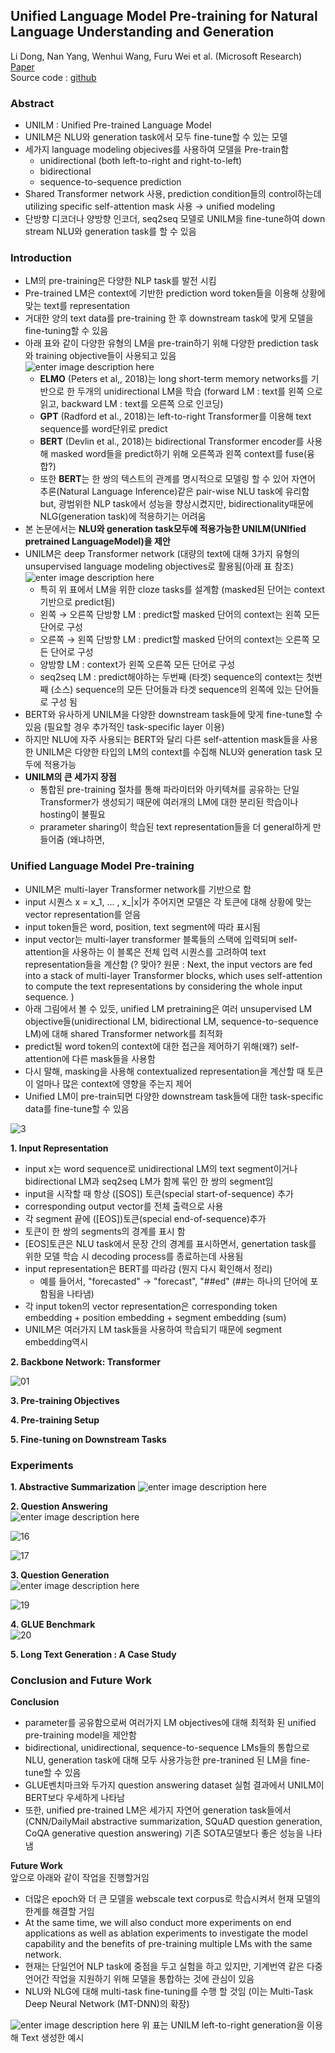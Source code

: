 
## Unified Language Model Pre-training for Natural Language Understanding and Generation  

Li Dong, Nan Yang, Wenhui Wang, Furu Wei et al. (Microsoft Research) [Paper](https://arxiv.org/abs/1905.03197)  
Source code : [github](https://github.com/microsoft/unilm)  

### Abstract  
- UNILM : Unified Pre-trained Language Model  
- UNILM은 NLU와 generation task에서 모두 fine-tune할 수 있는 모델  
- 세가지 language modeling objecives를 사용하여 모델을 Pre-train함 
	- unidirectional (both left-to-right and right-to-left)  
	- bidirectional  
	- sequence-to-sequence prediction  
- Shared Transformer network 사용,  prediction condition들의 control하는데 utilizing specific self-attention mask 사용 → unified modeling  
- 단방향 디코더나 양방향 인코더, seq2seq 모델로 UNILM을 fine-tune하여 down stream NLU와 generation task를 할 수 있음  

### Introduction  
- LM의 pre-training은 다양한 NLP task를 발전 시킴  
- Pre-trained LM은 context에 기반한 prediction word token들을 이용해 상황에 맞는 text를 representation  
- 거대한 양의 text data를 pre-training 한 후 downstream task에 맞게 모델을 fine-tuning할 수 있음  
- 아래 표와 같이 다양한 유형의 LM을 pre-train하기 위해 다양한 prediction task와 training objective들이 사용되고 있음  
![enter image description here](https://lh3.googleusercontent.com/_ZiA8SqkJWfBvo0VI50jesr0XYb8hD8EU1eCF54rM98zfEZXrQY76ihlSnaE_sgrz3JSD2nJjkh1 "1")  
	-	**ELMO** (Peters et al,, 2018)는 long short-term memory networks를 기반으로 한 두개의 unidirectional LM을 학습 (forward LM : text를 왼쪽 으로 읽고, backward LM : text를 오른쪽 으로 인코딩)    
	-	**GPT** (Radford et al., 2018)는 left-to-right Transformer를 이용해 text sequence를 word단위로 predict  
	-	**BERT** (Devlin et al., 2018)는 bidirectional Transformer encoder를 사용해 masked word들을 predict하기 위해 오른쪽과 왼쪽 context를 fuse(융합?)  
	-	또한 **BERT**는 한 쌍의 텍스트의 관계를 명시적으로 모델링 할 수 있어 자연어 추론(Natural Language Inference)같은 pair-wise NLU task에 유리함 but, 광범위한 NLP task에서 성능을 향상시켰지만, bidirectionality때문에 NLG(generation task)에 적용하기는 어려움  
- 본 논문에서는 **NLU와 generation task모두에 적용가능한 UNILM(UNIfied pretrained LanguageModel)을 제안**  
-  UNILM은 deep Transformer network (대량의 text에 대해 3가지 유형의 unsupervised language modeling objectives로 활용됨(아래 표 참조)  
![enter image description here](https://lh3.googleusercontent.com/7LqaYkbzODAnYXnBOA8C4ag9O2O0_0Jnjy4OLBJ1g67mfzh7WZJMwCtFXO8nUu4HafjjNNPvEZWI "2")  
	- 특히 위 표에서 LM을 위한 cloze tasks를 설계함 (masked된 단어는 context기반으로 predict됨)  
	- 왼쪽 → 오른쪽 단방향 LM : predict할 masked 단어의 context는 왼쪽 모든 단어로 구성  
	- 오른쪽 → 왼쪽 단방향 LM : predict할 masked 단어의 context는 오른쪽 모든 단어로 구성  
	- 양방향 LM : context가 왼쪽 오른쪽 모든 단어로 구성  
	- seq2seq LM : predict해야하는 두번째 (타겟) sequence의 context는 첫번째 (소스) sequence의 모든 단어들과 타겟 sequence의 왼쪽에 있는 단어들로 구성 됨  
- BERT와 유사하게 UNILM을 다양한 downstream task들에 맞게 fine-tune할 수 있음 (필요할 경우 추가적인 task-specific layer 이용)  
- 하지만 NLU에 자주 사용되는 BERT와 달리 다른 self-attention mask들을 사용한 UNILM은 다양한 타입의 LM의 context를 수집해 NLU와 generation task 모두에 적용가능  
- **UNILM의 큰 세가지 장점**  
	- 통합된 pre-training 절차를 통해 파라미터와 아키텍쳐를 공유하는 단일 Transformer가 생성되기 때문에 여러개의 LM에 대한 분리된 학습이나 hosting이 불필요  
	- prarameter sharing이 학습된 text representation들을 더 general하게 만들어줌 (왜냐하면,  

### Unified Language Model Pre-training  
- UNILM은 multi-layer Transformer network를 기반으로 함  
- input 시퀀스 x = x_1, ... , x_|x|가 주어지면 모델은 각 토큰에 대해 상황에 맞는 vector representation를 얻음  
- input token들은 word, position, text segment에 따라 표시됨  
- input vector는 multi-layer transformer 블록들의 스택에 입력되며  self-attention을 사용하는 이 블록은 전체 입력 시퀀스를 고려하여 text representation들을 계산함 (? 맞아? 원문 : Next, the input vectors are fed into a stack of multi-layer Transformer blocks, which uses self-attention to compute the text representations by considering the whole input sequence. )  
- 아래 그림에서 볼 수 있듯, unified LM pretraining은 여러 unsupervised LM objective들(unidirectional LM, bidirectional LM, sequence-to-sequence LM)에 대해 shared Transformer network를 최적화  
- predict될 word token의 context에 대한 접근을 제어하기 위해(왜?) self-attention에 다른 mask들을 사용함  
- 다시 말해, masking을 사용해 contextualized representation을 계산할 때 토큰이 얼마나 많은 context에 영향을 주는지 제어  
- Unified LM이 pre-train되면 다양한 downstream task들에 대한 task-specific data를 fine-tune할 수 있음  
 
![](https://lh3.googleusercontent.com/9OxCWCThMcBncK1ZBjPxKABJqZudPUkNIZg3aFbKJqDIFFCj03htqjXcAmDLZ0bkxxa4MP4typVt "3")

**1. Input Representation**  
- input x는 word sequence로 unidirectional LM의 text segment이거나 bidirectional LM과 seq2seq LM가 함께 묶인 한 쌍의 segment임  
- input을 시작할 때 항상 ([SOS]) 토큰(special start-of-sequence) 추가  
- corresponding output vector를 전체 출력으로 사용  
- 각 segment 끝에 ([EOS])토큰(special end-of-sequence)추가  
- 토큰이 한 쌍의 segments의 경계를 표시 함  
- [EOS]토큰은 NLU task에서 문장 간의 경계를 표시하면서, genertation task를 위한 모델 학습 시 decoding process를 종료하는데 사용됨  
-  input representation은 BERT를 따라감 (뭔지 다시 확인해서 정리)  
	- 예를 들어서, "forecasted"  → "forecast", "##ed" (##는 하나의 단어에 포함됨을 나타냄)  
- 각 input token의 vector representation은 corresponding token embedding + position embedding + segment embedding (sum)  
-  UNILM은 여러가지 LM task들을 사용하여 학습되기 때문에 segment embedding역시 

**2. Backbone Network: Transformer**  

![](https://lh3.googleusercontent.com/LbQyXgk9NoDbpPLzOhIUUTIrDU8kXsod-SSpLkPjNBMUxmrZHvbTP1nY4SDF2ZLAxAhs7jnxASL- "01")  

**3. Pre-training Objectives**  

**4. Pre-training Setup**  

**5. Fine-tuning on Downstream Tasks**  

### Experiments  

**1. Abstractive Summarization**
![enter image description here](https://lh3.googleusercontent.com/VH5BF1kRAOwAWC-4nN1wB-kbg1iznrVb8G694eJi6hngO8BFI_E3IAHW3ma_aZQmE2ptD08Zublk "14")  

**2. Question Answering**  
![enter image description here](https://lh3.googleusercontent.com/1DVwRt7VM94FPElQNbyEdGjbJysuGyzLIDrLgLi2kDdDSU47x-QkybfJI2-DU96jjx599g4mjAsu "15")  

![](https://lh3.googleusercontent.com/atsTyOGHLcLmZJfk3vbKGl4_2C6eYWf-F06WNTW1xwgBvmhD1ER_n_mnAB6G598PGYYIz5hUsmT2 "16")  

![](https://lh3.googleusercontent.com/64mT5qigUZZqa56_3OG8dFolpTbTyq92ZCYo2Inr11HPGz3nlAq0lC9LDc_DgVJfmLslGyNiUXAy "17")  

**3. Question  Generation**  
![enter image description here](https://lh3.googleusercontent.com/4Xcju7mdOvJWKG76dSbVxo47-XQ97YtSNimHct_-gkArCasq9LsGuKoHIAmOjqBAFtDv1i16iOti "18")  

![](https://lh3.googleusercontent.com/evyUIAAvW3_BNdnwYI-tA8I4bO-AiZXHyYCB6-9LgQOlMpdGG9jZPB0AdcPi1mELFbLqhfShK-AM "19")    

**4. GLUE Benchmark**  
![](https://lh3.googleusercontent.com/oZMiEeikhKEEqM2XSIazCl4PdbMksXSxMZHkb9fz8_S0QNZNPQn3475dorpb6xoOLHzXsMuDZrT_ "20")    

**5. Long Text Generation : A Case Study**  

### Conclusion and Future Work  
**Conclusion**  
- parameter를 공유함으로써 여러가지 LM objectives에 대해 최적화 된 unified pre-training model을 제안함  
- bidirectional, unidirectional, sequence-to-sequence LMs들의 통합으로 NLU, generation task에 대해 모두 사용가능한 pre-tranined 된 LM을 fine-tune할 수 있음  
- GLUE벤치마크와 두가지 question answering dataset 실험 결과에서 UNILM이 BERT보다 우세하게 나타남  
- 또한, unified pre-trained LM은 세가지 자연어 generation task들에서 (CNN/DailyMail abstractive summarization, SQuAD question generation, CoQA generative question answering) 기존 SOTA모델보다 좋은 성능을 나타냄  

**Future Work**  
앞으로 아래와 같이 작업을 진행할거임  
- 더많은 epoch와 더 큰 모델을 webscale text corpus로 학습시켜서 현재 모델의 한계를 해결할 거임  
- At the same time, we will also conduct more experiments on end applications as well as ablation experiments to investigate the model capability and the benefits of pre-training multiple LMs with the same network.  
-  현재는 단일언어 NLP task에 중점을 두고 실험을 하고 있지만, 기계번역 같은 다중언어간 작업을 지원하기 위해 모델을 통합하는 것에 관심이 있음    
- NLU와 NLG에 대해 multi-task fine-tuning를 수행 할 것임 (이는 Multi-Task Deep Neural Network (MT-DNN)의 확장)  
 
![enter image description here](https://lh3.googleusercontent.com/QqYOlVcPHO-NB2O3LVAIfsptzfbl5zq1bKmJWWotdxElh8ZjdM_5r--Zh3qJx58HGCS809XG1B3g "21")
위 표는 UNILM left-to-right generation을 이용해 Text 생성한 예시  

<!--stackedit_data:
eyJoaXN0b3J5IjpbMTM1NzYxNjEwOCwtNDU5NTgzNTMsLTg4OT
g3MjUyNV19
-->